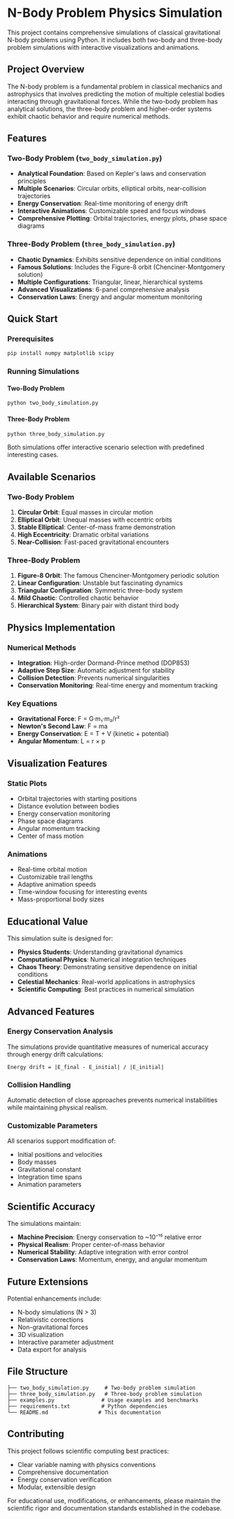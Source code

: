 # N-Body Problem Physics Simulation

This project contains comprehensive simulations of classical gravitational N-body problems using Python. It includes both two-body and three-body problem simulations with interactive visualizations and animations.

## Project Overview

The N-body problem is a fundamental problem in classical mechanics and astrophysics that involves predicting the motion of multiple celestial bodies interacting through gravitational forces. While the two-body problem has analytical solutions, the three-body problem and higher-order systems exhibit chaotic behavior and require numerical methods.

## Features

### Two-Body Problem (`two_body_simulation.py`)
- **Analytical Foundation**: Based on Kepler's laws and conservation principles
- **Multiple Scenarios**: Circular orbits, elliptical orbits, near-collision trajectories
- **Energy Conservation**: Real-time monitoring of energy drift
- **Interactive Animations**: Customizable speed and focus windows
- **Comprehensive Plotting**: Orbital trajectories, energy plots, phase space diagrams

### Three-Body Problem (`three_body_simulation.py`)
- **Chaotic Dynamics**: Exhibits sensitive dependence on initial conditions
- **Famous Solutions**: Includes the Figure-8 orbit (Chenciner-Montgomery solution)
- **Multiple Configurations**: Triangular, linear, hierarchical systems
- **Advanced Visualizations**: 6-panel comprehensive analysis
- **Conservation Laws**: Energy and angular momentum monitoring

## Quick Start

### Prerequisites
```bash
pip install numpy matplotlib scipy
```

### Running Simulations

#### Two-Body Problem
```bash
python two_body_simulation.py
```

#### Three-Body Problem
```bash
python three_body_simulation.py
```

Both simulations offer interactive scenario selection with predefined interesting cases.

## Available Scenarios

### Two-Body Problem
1. **Circular Orbit**: Equal masses in circular motion
2. **Elliptical Orbit**: Unequal masses with eccentric orbits
3. **Stable Elliptical**: Center-of-mass frame demonstration
4. **High Eccentricity**: Dramatic orbital variations
5. **Near-Collision**: Fast-paced gravitational encounters

### Three-Body Problem
1. **Figure-8 Orbit**: The famous Chenciner-Montgomery periodic solution
2. **Linear Configuration**: Unstable but fascinating dynamics
3. **Triangular Configuration**: Symmetric three-body system
4. **Mild Chaotic**: Controlled chaotic behavior
5. **Hierarchical System**: Binary pair with distant third body

## Physics Implementation

### Numerical Methods
- **Integration**: High-order Dormand-Prince method (DOP853)
- **Adaptive Step Size**: Automatic adjustment for stability
- **Collision Detection**: Prevents numerical singularities
- **Conservation Monitoring**: Real-time energy and momentum tracking

### Key Equations
- **Gravitational Force**: F = G·m₁·m₂/r²
- **Newton's Second Law**: F = ma
- **Energy Conservation**: E = T + V (kinetic + potential)
- **Angular Momentum**: L = r × p

## Visualization Features

### Static Plots
- Orbital trajectories with starting positions
- Distance evolution between bodies
- Energy conservation monitoring
- Phase space diagrams
- Angular momentum tracking
- Center of mass motion

### Animations
- Real-time orbital motion
- Customizable trail lengths
- Adaptive animation speeds
- Time-window focusing for interesting events
- Mass-proportional body sizes

## Educational Value

This simulation suite is designed for:
- **Physics Students**: Understanding gravitational dynamics
- **Computational Physics**: Numerical integration techniques
- **Chaos Theory**: Demonstrating sensitive dependence on initial conditions
- **Celestial Mechanics**: Real-world applications in astrophysics
- **Scientific Computing**: Best practices in numerical simulation

## Advanced Features

### Energy Conservation Analysis
The simulations provide quantitative measures of numerical accuracy through energy drift calculations:
```
Energy drift = |E_final - E_initial| / |E_initial|
```

### Collision Handling
Automatic detection of close approaches prevents numerical instabilities while maintaining physical realism.

### Customizable Parameters
All scenarios support modification of:
- Initial positions and velocities
- Body masses
- Gravitational constant
- Integration time spans
- Animation parameters

## Scientific Accuracy

The simulations maintain:
- **Machine Precision**: Energy conservation to ~10⁻¹⁵ relative error
- **Physical Realism**: Proper center-of-mass behavior
- **Numerical Stability**: Adaptive integration with error control
- **Conservation Laws**: Momentum, energy, and angular momentum

## Future Extensions

Potential enhancements include:
- N-body simulations (N > 3)
- Relativistic corrections
- Non-gravitational forces
- 3D visualization
- Interactive parameter adjustment
- Data export for analysis

## File Structure

```
├── two_body_simulation.py     # Two-body problem simulation
├── three_body_simulation.py   # Three-body problem simulation
├── examples.py               # Usage examples and benchmarks
├── requirements.txt          # Python dependencies
└── README.md                # This documentation
```

## Contributing

This project follows scientific computing best practices:
- Clear variable naming with physics conventions
- Comprehensive documentation
- Energy conservation verification
- Modular, extensible design

For educational use, modifications, or enhancements, please maintain the scientific rigor and documentation standards established in the codebase.